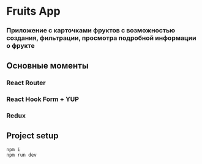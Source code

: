 # Fruits App

### Приложение с карточками фруктов с возможностью создания, фильтрации, просмотра подробной информации о фрукте

## Основные моменты

### React Router
### React Hook Form + YUP
### Redux

## Project setup
```
npm i
npm run dev
```
